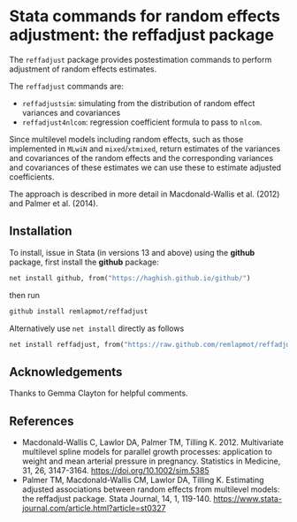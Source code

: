 # Stata commands for random effects adjustment: the reffadjust package

The `reffadjust` package provides postestimation commands to perform adjustment of random effects estimates.

The `reffadjust` commands are:

- `reffadjustsim`: simulating from the distribution of random effect variances and covariances
- `reffadjust4nlcom`: regression coefficient formula to pass to `nlcom`.

Since multilevel models including random effects, such as those implemented in `MLwiN` and `mixed`/`xtmixed`, return estimates of the variances and covariances of the random effects and the corresponding variances and covariances of these estimates we can use these to estimate adjusted coefficients.

The approach is described in more detail in Macdonald-Wallis et al. (2012) and Palmer et al. (2014).

## Installation

To install, issue in Stata (in versions 13 and above) using the **github** package, first install the **github** package:
```stata
net install github, from("https://haghish.github.io/github/")
```
then run
```stata
github install remlapmot/reffadjust
```

Alternatively use `net install` directly as follows
```stata
net install reffadjust, from("https://raw.github.com/remlapmot/reffadjust/master/")
```

## Acknowledgements

Thanks to Gemma Clayton for helpful comments.

## References

- Macdonald-Wallis C, Lawlor DA, Palmer TM, Tilling K. 2012. Multivariate multilevel spline models for parallel growth processes: application to weight and mean arterial pressure in pregnancy. Statistics in Medicine, 31, 26, 3147-3164. <https://doi.org/10.1002/sim.5385>
- Palmer TM, Macdonald-Wallis CM, Lawlor DA, Tilling K. Estimating adjusted associations between random effects from multilevel models: the reffadjust package. Stata Journal, 14, 1, 119-140. <https://www.stata-journal.com/article.html?article=st0327>
